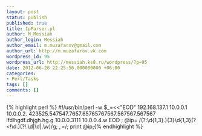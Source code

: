 ```yaml
---
layout: post
status: publish
published: true
title: IpParser.pl
author: M_Messiah
author_login: Messiah
author_email: m.muzafarov@gmail.com
author_url: http://m.muzafarov.vk.com
wordpress_id: 95
wordpress_url: http://messiah.ks8.ru/wordpress/?p=95
date: 2012-06-26 22:25:56.000000000 +06:00
categories:
- Perl/Tasks
tags: []
comments: []
---
```

{% highlight perl %}
#!/usr/bin/perl -w
 $_=<<"EOD"
192.168.137.1
10.0.0.1
10.0.0.2.
423525.547547.7657.65765767567.567567.567567
lfdlhgdf.dhjgh.hg.g
10.0.0.3111
10.0.0.4.w
EOD
 ;
@ip= /(?:\d{1,3}\.){3}\d{1,3}(?<!\d\.)(?!\.\d|\d|\.\w)/g;
 $,=$/;
print @ip;{% endhighlight %}
